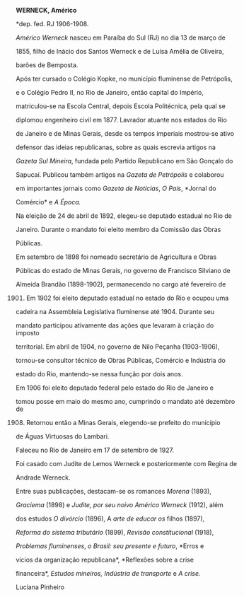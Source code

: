 **WERNECK, Américo**



\*dep. fed. RJ 1906-1908.



*Américo Werneck* nasceu em Paraíba do Sul (RJ) no dia 13 de março de

1855, filho de Inácio dos Santos Werneck e de Luísa Amélia de Oliveira,

barões de Bemposta.



Após ter cursado o Colégio Kopke, no município fluminense de Petrópolis,

e o Colégio Pedro II, no Rio de Janeiro, então capital do Império,

matriculou-se na Escola Central, depois Escola Politécnica, pela qual se

diplomou engenheiro civil em 1877. Lavrador atuante nos estados do Rio

de Janeiro e de Minas Gerais, desde os tempos imperiais mostrou-se ativo

defensor das ideias republicanas, sobre as quais escrevia artigos na

*Gazeta Sul Mineira*, fundada pelo Partido Republicano em São Gonçalo do

Sapucaí. Publicou também artigos na *Gazeta de Petrópolis* e colaborou

em importantes jornais como *Gazeta de Notícias*, *O País*, *Jornal do

Comércio* e *A Época.*



Na eleição de 24 de abril de 1892, elegeu-se deputado estadual no Rio de

Janeiro. Durante o mandato foi eleito membro da Comissão das Obras

Públicas.



Em setembro de 1898 foi nomeado secretário de Agricultura e Obras

Públicas do estado de Minas Gerais, no governo de Francisco Silviano de

Almeida Brandão (1898-1902), permanecendo no cargo até fevereiro de

1901. Em 1902 foi eleito deputado estadual no estado do Rio e ocupou uma

cadeira na Assembleia Legislativa fluminense até 1904. Durante seu

mandato participou ativamente das ações que levaram à criação do imposto

territorial. Em abril de 1904, no governo de Nilo Peçanha (1903-1906),

tornou-se consultor técnico de Obras Públicas, Comércio e Indústria do

estado do Rio, mantendo-se nessa função por dois anos.



Em 1906 foi eleito deputado federal pelo estado do Rio de Janeiro e

tomou posse em maio do mesmo ano, cumprindo o mandato até dezembro de

1908. Retornou então a Minas Gerais, elegendo-se prefeito do município

de Águas Virtuosas do Lambari.



Faleceu no Rio de Janeiro em 17 de setembro de 1927.



Foi casado com Judite de Lemos Werneck e posteriormente com Regina de

Andrade Werneck.



Entre suas publicações, destacam-se os romances *Morena* (1893),

*Graciema* (1898) e *Judite, por seu noivo Américo Werneck* (1912), além

dos estudos *O divórcio* (1896), A *arte de educar os* filhos (1897),

*Reforma do sistema tributário* (1899), *Revisão constitucional* (1918),

*Problemas fluminenses*, *o Brasil: seu presente e futuro*, *Erros e

vícios da organização republicana*, *Reflexões sobre a crise

financeira*, *Estudos mineiros, Indústria de transporte* e *A crise.*



Luciana Pinheiro




